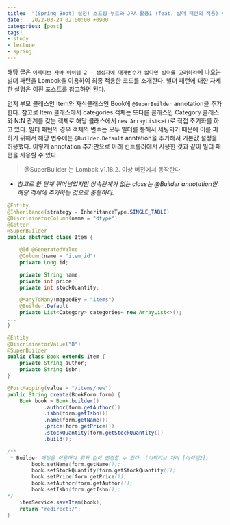 ```yaml
---
title:  "[Spring Boot] 실전! 스프링 부트와 JPA 활용1 (feat. 빌더 패턴의 적용) #extra"
date:   2022-03-24 02:00:00 +0900
categories: [post]
tags:
- study
- lecture
- spring
---
```


해당 글은 `이펙티브 자바 아이템 2 - 생성자에 매개변수가 많다면 빌더를 고려하라`에 나오는 빌더 패턴을 Lombok을 이용하여 최종 적용한 코드를 소개한다. 빌더 패턴에 대한 자세한 설명은 이전 [포스트](https://jsy1110.github.io/2022/effective-java-builder-pattern/)를 참고하면 된다.

먼저 부모 클래스인 Item와 자식클래스인 Book에 `@SuperBuilder` annotation을 추가한다. 참고로 Item 클래스에서 categories 객체는 또다른 클래스인 Category 클래스와 N:N 관계를 갖는 객체로 해당 클래스에서 `new ArrayList<>()`로 직접 초기화를 하고 있다. 빌더 패턴의 경우 객체의 변수는 모두 빌더를 통해서 세팅되기 때문에 이를 피하기 위해서 해당 변수에는 `@Builder.Default` anntation을 추가해서 기본값 설정을 허용했다. 이렇게 annotation 추가만으로 아래 컨트롤러에서 사용한 것과 같이 빌더 패턴을 사용할 수 있다.

> @SuperBuilder 는 Lombok v1.18.2. 이상 버전에서 동작한다
> 

* *참고로 한 단계 뛰어넘었지만 상속관계가 없는 class는 @Builder annotation만 해당 객체에 추가하는 것으로 충분하다.*

```java
@Entity
@Inheritance(strategy = InheritanceType.SINGLE_TABLE)
@DiscriminatorColumn(name = "dtype")
@Getter
@SuperBuilder
public abstract class Item {

    @Id @GeneratedValue
    @Column(name = "item_id")
    private Long id;

    private String name;
    private int price;
    private int stockQuantity;

    @ManyToMany(mappedBy = "items")
    @Builder.Default
    private List<Category> categories= new ArrayList<>();
...
}
```

```java
@Entity
@DiscriminatorValue("B")
@SuperBuilder
public class Book extends Item {
    private String author;
    private String isbn;
}
```

```java
@PostMapping(value = "/items/new")
public String create(BookForm form) {
    Book book = Book.builder()
            .author(form.getAuthor())
            .isbn(form.getIsbn())
            .name(form.getName())
            .price(form.getPrice())
            .stockQuantity(form.getStockQuantity())
            .build();

/**
 * Builder 패턴을 이용하여 위와 같이 변경할 수 있다. (이펙티브 자바 [아이템2])
        book.setName(form.getName());
        book.setStockQuantity(form.getStockQuantity());
        book.setPrice(form.getPrice());
        book.setAuthor(form.getAuthor());
        book.setIsbn(form.getIsbn());
*/
    itemService.saveItem(book);
    return "redirect:/";
}
```